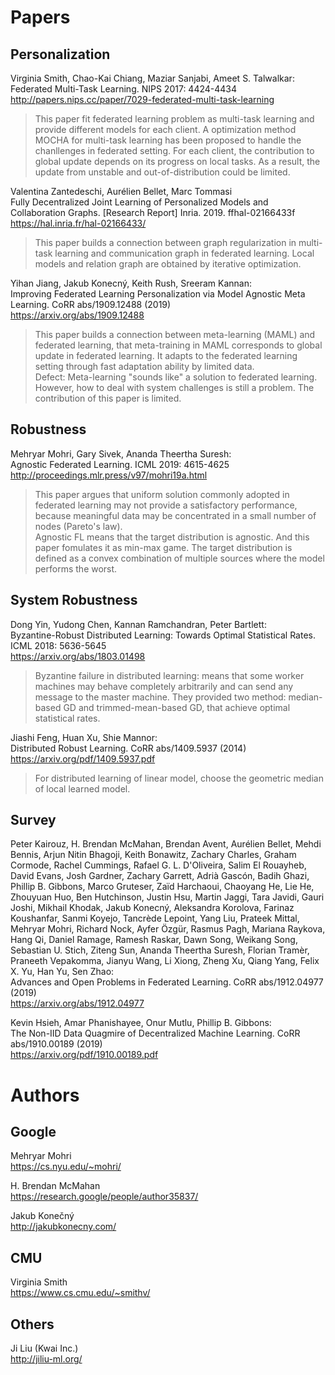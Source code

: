 # Papers

## Personalization 

Virginia Smith, Chao-Kai Chiang, Maziar Sanjabi, Ameet S. Talwalkar:  
Federated Multi-Task Learning. NIPS 2017: 4424-4434  
http://papers.nips.cc/paper/7029-federated-multi-task-learning
> This paper fit federated learning problem as multi-task learning and provide different models for each client. 
> A optimization method MOCHA for multi-task learning has been proposed to handle the chanllenges in federated setting.
> For each client, the contribution to global update depends on its progress on local tasks. 
> As a result, the update from unstable and out-of-distribution could be limited.

Valentina Zantedeschi, Aurélien Bellet, Marc Tommasi  
Fully Decentralized Joint Learning of Personalized Models and Collaboration Graphs. [Research Report] Inria. 2019. ffhal-02166433f  
https://hal.inria.fr/hal-02166433/
> This paper builds a connection between graph regularization in multi-task learning and communication graph in federated learning.
> Local models and relation graph are obtained by iterative optimization.

Yihan Jiang, Jakub Konecný, Keith Rush, Sreeram Kannan:  
Improving Federated Learning Personalization via Model Agnostic Meta Learning. CoRR abs/1909.12488 (2019)  
https://arxiv.org/abs/1909.12488
> This paper builds a connection between meta-learning (MAML) and federated learning, that meta-training in MAML corresponds to global update in federated learning. It adapts to the federated learning setting through fast adaptation ability by limited data.  
> Defect: Meta-learning "sounds like" a solution to federated learning. However, how to deal with system challenges is still a problem.
The contribution of this paper is limited.

## Robustness

Mehryar Mohri, Gary Sivek, Ananda Theertha Suresh:  
Agnostic Federated Learning. ICML 2019: 4615-4625  
http://proceedings.mlr.press/v97/mohri19a.html  
> This paper argues that uniform solution commonly adopted in federated learning may not provide a satisfactory performance, because meaningful data may be concentrated in a small number of nodes (Pareto's law).  
> Agnostic FL means that the target distribution is agnostic. And this paper fomulates it as min-max game. The target distribution is defined as a convex combination of multiple sources where the model performs the worst.

## System Robustness
Dong Yin, Yudong Chen, Kannan Ramchandran, Peter Bartlett:  
Byzantine-Robust Distributed Learning: Towards Optimal Statistical Rates. ICML 2018: 5636-5645  
https://arxiv.org/abs/1803.01498  
> Byzantine failure in distributed learning: means that some worker machines may behave completely arbitrarily and can send any message to the master machine. They provided two method: median-based GD and trimmed-mean-based GD, that achieve optimal statistical rates.

Jiashi Feng, Huan Xu, Shie Mannor:  
Distributed Robust Learning. CoRR abs/1409.5937 (2014)  
https://arxiv.org/pdf/1409.5937.pdf  
> For distributed learning of linear model, choose the geometric median of local learned model.

## Survey

Peter Kairouz, H. Brendan McMahan, Brendan Avent, Aurélien Bellet, Mehdi Bennis, Arjun Nitin Bhagoji, Keith Bonawitz, Zachary Charles, Graham Cormode, Rachel Cummings, Rafael G. L. D'Oliveira, Salim El Rouayheb, David Evans, Josh Gardner, Zachary Garrett, Adrià Gascón, Badih Ghazi, Phillip B. Gibbons, Marco Gruteser, Zaïd Harchaoui, Chaoyang He, Lie He, Zhouyuan Huo, Ben Hutchinson, Justin Hsu, Martin Jaggi, Tara Javidi, Gauri Joshi, Mikhail Khodak, Jakub Konecný, Aleksandra Korolova, Farinaz Koushanfar, Sanmi Koyejo, Tancrède Lepoint, Yang Liu, Prateek Mittal, Mehryar Mohri, Richard Nock, Ayfer Özgür, Rasmus Pagh, Mariana Raykova, Hang Qi, Daniel Ramage, Ramesh Raskar, Dawn Song, Weikang Song, Sebastian U. Stich, Ziteng Sun, Ananda Theertha Suresh, Florian Tramèr, Praneeth Vepakomma, Jianyu Wang, Li Xiong, Zheng Xu, Qiang Yang, Felix X. Yu, Han Yu, Sen Zhao:  
Advances and Open Problems in Federated Learning. CoRR abs/1912.04977 (2019)  
https://arxiv.org/abs/1912.04977

Kevin Hsieh, Amar Phanishayee, Onur Mutlu, Phillip B. Gibbons:  
The Non-IID Data Quagmire of Decentralized Machine Learning. CoRR abs/1910.00189 (2019)  
https://arxiv.org/pdf/1910.00189.pdf  

# Authors

## Google

Mehryar Mohri  
https://cs.nyu.edu/~mohri/  

H. Brendan McMahan  
https://research.google/people/author35837/  

Jakub Konečný  
http://jakubkonecny.com/

## CMU
Virginia Smith  
https://www.cs.cmu.edu/~smithv/

## Others
Ji Liu (Kwai Inc.)  
http://jiliu-ml.org/  


